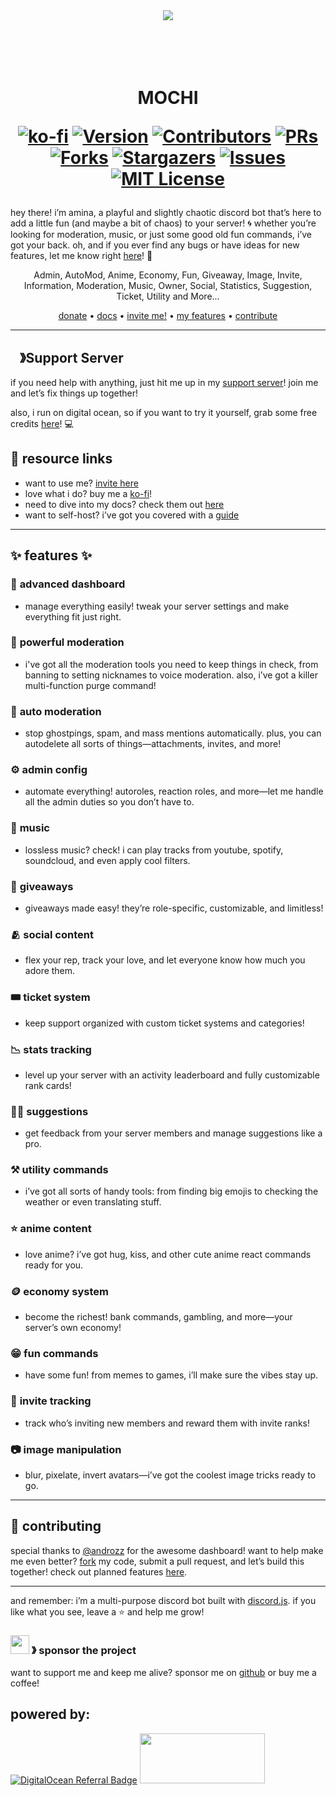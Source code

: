 <center><img src="https://capsule-render.vercel.app/api?type=waving&color=gradient&height=200&section=header&text=Amina&fontSize=80&fontAlignY=35&animation=twinkling&fontColor=gradient" /></center>

<h1 align="center">
  <br>
  <a href="https://github.com/vixshan/mochi/.gitbook/assets/tmpng.png" height="200" alt="MOCHI"></a>
  <br>
  MOCHI
  <br>

[![ko-fi](https://ko-fi.com/img/githubbutton_sm.svg)](https://ko-fi.com/C0C1PUABU)
[![Version][version-shield]](version-url)
[![Contributors][contributors-shield]][contributors-url]
[![PRs][pr-shield]][pr-url] [![Forks][forks-shield]][forks-url]
[![Stargazers][stars-shield]][stars-url] [![Issues][issues-shield]][issues-url]
[![MIT License][license-shield]][license-url]

</h1>

hey there! i’m amina, a playful and slightly chaotic discord bot that’s here to
add a little fun (and maybe a bit of chaos) to your server! 🌀 whether you’re
looking for moderation, music, or just some good old fun commands, i’ve got your
back. oh, and if you ever find any bugs or have ideas for new features, let me
know right [here](https://github.com/vixshan/mochi/issues/new)! 💖

<p align="center">Admin, AutoMod, Anime, Economy, Fun, Giveaway, Image, Invite, Information, Moderation, Music, Owner, Social, Statistics, Suggestion, Ticket, Utility and More...</p>

<p align="center">
  <a href="ko-fi.com/vikshan">donate</a>
  •
  <a href="docs.vikshan.tech">docs</a>
  •
  <a href="https://discord.com/api/oauth2/authorize?client_id=1009149789914546287&scope=bot+applications.commands&permissions=1374891928950">invite me!</a>
  •
  <a href="#-features-">my features</a>
  •
  <a href="#--contributing--">contribute</a>
</p>

---

## <img src="https://cdn.discordapp.com/emojis/1036083490292244493.png" width="15px" height="15px">》Support Server

if you need help with anything, just hit me up in my
[support server](https://discord.gg/uMgS9evnmv)! join me and let’s fix things up
together!

also, i run on digital ocean, so if you want to try it yourself, grab some free
credits [here](https://m.do.co/c/c5587212fe39)! 💻

## 🔗 resource links

- want to use me?
  [invite here](https://discord.com/oauth2/authorize?client_id=1009149789914546287&permissions=397602323830&scope=bot%20applications.commands)
- love what i do? buy me a [ko-fi](https://ko-fi.com/vikshan)!
- need to dive into my docs? check them out [here](https://docs.vikshan.tech)
- want to self-host? i’ve got you covered with a
  [guide](https://docs.vikshan.tech/installation/installation)

---

## ✨ features ✨

### 📡 **advanced dashboard**

- manage everything easily! tweak your server settings and make everything fit
  just right.

### 🛑 **powerful moderation**

- i've got all the moderation tools you need to keep things in check, from
  banning to setting nicknames to voice moderation. also, i’ve got a killer
  multi-function purge command!

### 🤖 **auto moderation**

- stop ghostpings, spam, and mass mentions automatically. plus, you can
  autodelete all sorts of things—attachments, invites, and more!

### ⚙️ **admin config**

- automate everything! autoroles, reaction roles, and more—let me handle all the
  admin duties so you don’t have to.

### 🎵 **music**

- lossless music? check! i can play tracks from youtube, spotify, soundcloud,
  and even apply cool filters.

### 🎉 **giveaways**

- giveaways made easy! they’re role-specific, customizable, and limitless!

### 🫂 **social content**

- flex your rep, track your love, and let everyone know how much you adore them.

### 🎟 **ticket system**

- keep support organized with custom ticket systems and categories!

### 📉 **stats tracking**

- level up your server with an activity leaderboard and fully customizable rank
  cards!

### 🙋‍♂️ **suggestions**

- get feedback from your server members and manage suggestions like a pro.

### ⚒️ **utility commands**

- i’ve got all sorts of handy tools: from finding big emojis to checking the
  weather or even translating stuff.

### ⭐ **anime content**

- love anime? i’ve got hug, kiss, and other cute anime react commands ready for
  you.

### 🪙 **economy system**

- become the richest! bank commands, gambling, and more—your server’s own
  economy!

### 😁 **fun commands**

- have some fun! from memes to games, i’ll make sure the vibes stay up.

### 📨 **invite tracking**

- track who’s inviting new members and reward them with invite ranks!

### 📷 **image manipulation**

- blur, pixelate, invert avatars—i’ve got the coolest image tricks ready to go.

---

## 🤝 contributing

special thanks to [@androzz](https://github.com/Androz2091/AtlantaBot) for the
awesome dashboard! want to help make me even better?
[fork](https://github.com/vixshan/mochi/fork) my code, submit a pull request,
and let’s build this together! check out planned features
[here](https://github.com/vixshan/mochi/projects).

---

and remember: i’m a multi-purpose discord bot built with
[discord.js](https://github.com/Discordjs/discordjs). if you like what you see,
leave a ⭐ and help me grow!

### <img src="https://cdn.discordapp.com/emojis/809085860632985630.png" width="30px" height="30px"> 》 sponsor the project

want to support me and keep me alive? sponsor me on
[github](https://github.com/sponsors/vixshan) or buy me a coffee!

<!-- sponsors --><!-- sponsors -->

## powered by:

[![DigitalOcean Referral Badge](https://web-platforms.sfo2.cdn.digitaloceanspaces.com/WWW/Badge%201.svg)](https://www.digitalocean.com/?refcode=c5587212fe39&utm_campaign=Referral_Invite&utm_medium=Referral_Program&utm_source=badge)
<a href="https://www.vultr.com/?ref=9556008-8H"><img src="https://www.vultr.com/media/logo_ondark.svg" width="200" height="80"></a>

[version-shield]:
  https://img.shields.io/github/package-json/v/vixshan/amina?style=for-the-badge
[version-url]: https://github.com/vixshan/mochi
[pr-shield]:
  https://img.shields.io/github/issues-pr/vixshan/amina?style=for-the-badge
[pr-url]: https://github.com/vixshan/mochi/pulls
[contributors-shield]:
  https://img.shields.io/github/contributors/vixshan/amina.svg?style=for-the-badge
[contributors-url]: https://github.com/vixshan/mochi/graphs/contributors
[forks-shield]:
  https://img.shields.io/github/forks/vixshan/amina.svg?style=for-the-badge
[forks-url]: https://github.com/vixshan/mochi/network/members
[stars-shield]:
  https://img.shields.io/github/stars/vixshan/amina.svg?style=for-the-badge
[stars-url]: https://github.com/vixshan/mochi/stargazers
[issues-shield]:
  https://img.shields.io/github/issues/vixshan/amina.svg?style=for-the-badge
[issues-url]: https://github.com/vixshan/mochi/issues
[license-shield]:
  https://img.shields.io/github/license/vixshan/amina.svg?style=for-the-badge
[license-url]: https://github.com/vixshan/mochi/blob/master/LICENSE
